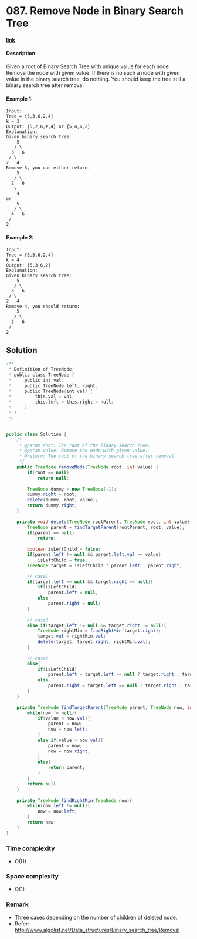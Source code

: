 # 087. Remove Node in Binary Search Tree

#### [link](https://leetcode.com/problems/XXX/)

#### Description
Given a root of Binary Search Tree with unique value for each node. Remove the node with given value. If there is no such a node with given value in the binary search tree, do nothing. You should keep the tree still a binary search tree after removal.

#### Example 1:
```
Input: 
Tree = {5,3,6,2,4}
k = 3
Output: {5,2,6,#,4} or {5,4,6,2}
Explanation:
Given binary search tree:
    5
   / \
  3   6
 / \
2   4
Remove 3, you can either return:
    5
   / \
  2   6
   \
    4
or
    5
   / \
  4   6
 /
2
```
#### Example 2:
```
Input: 
Tree = {5,3,6,2,4}
k = 4
Output: {5,3,6,2}
Explanation:
Given binary search tree:
    5
   / \
  3   6
 / \
2   4
Remove 4, you should return:
    5
   / \
  3   6
 /
2
```

## Solution
```java
/**
 * Definition of TreeNode:
 * public class TreeNode {
 *     public int val;
 *     public TreeNode left, right;
 *     public TreeNode(int val) {
 *         this.val = val;
 *         this.left = this.right = null;
 *     }
 * }
 */


public class Solution {
    /*
     * @param root: The root of the binary search tree.
     * @param value: Remove the node with given value.
     * @return: The root of the binary search tree after removal.
     */
    public TreeNode removeNode(TreeNode root, int value) {
        if(root == null)
            return null;
            
        TreeNode dummy = new TreeNode(-1);
        dummy.right = root;
        delete(dummy, root, value);
        return dummy.right;
    }
    
    private void delete(TreeNode rootParent, TreeNode root, int value){
        TreeNode parent = findTargetParent(rootParent, root, value);
        if(parent == null)
            return;
            
        boolean isLeftChild = false;
        if(parent.left != null && parent.left.val == value)
            isLeftChild = true;
        TreeNode target = isLeftChild ? parent.left : parent.right;

        // case1
        if(target.left == null && target.right == null){
            if(isLeftChild)
                parent.left = null;
            else
                parent.right = null;
        }
        
        // case3
        else if(target.left != null && target.right != null){
            TreeNode rightMin = findRightMin(target.right);
            target.val = rightMin.val;
            delete(target, target.right, rightMin.val);
        }
        
        // case2
        else{
            if(isLeftChild)
                parent.left = target.left == null ? target.right : target.left;
            else
                parent.right = target.left == null ? target.right : target.left;
        }
    }
    
    private TreeNode findTargetParent(TreeNode parent, TreeNode now, int value){
        while(now != null){
            if(value < now.val){
                parent = now;
                now = now.left;
            }
            else if(value > now.val){
                parent = now;
                now = now.right;
            }
            else{
                return parent;
            }
        }
        return null;
    }
    
    private TreeNode findRightMin(TreeNode now){
        while(now.left != null){
            now = now.left;
        }
        return now;
    }
}
```
### Time complexity
* O(H)
### Space complexity
* O(1)
### Remark
* Three cases depending on the number of children of deleted node.
* Refer: http://www.algolist.net/Data_structures/Binary_search_tree/Removal